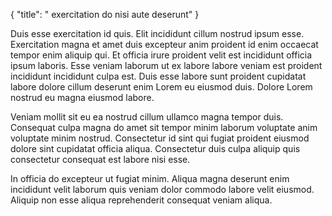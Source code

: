 {
  "title": " exercitation do nisi aute deserunt"
}

Duis esse exercitation id quis. Elit incididunt cillum nostrud ipsum esse. Exercitation magna et amet duis excepteur anim proident id enim occaecat tempor enim aliquip qui. Et officia irure proident velit est incididunt officia ipsum laboris. Esse veniam laborum ut ex labore labore veniam est proident incididunt incididunt culpa est. Duis esse labore sunt proident cupidatat labore dolore cillum deserunt enim Lorem eu eiusmod duis. Dolore Lorem nostrud eu magna eiusmod labore.

Veniam mollit sit eu ea nostrud cillum ullamco magna tempor duis. Consequat culpa magna do amet sit tempor minim laborum voluptate anim voluptate minim nostrud. Consectetur id sint qui fugiat proident eiusmod dolore sint cupidatat officia aliqua. Consectetur duis culpa aliquip quis consectetur consequat est labore nisi esse.

In officia do excepteur ut fugiat minim. Aliqua magna deserunt enim incididunt velit laborum quis veniam dolor commodo labore velit eiusmod. Aliquip non esse aliqua reprehenderit consequat veniam aliqua.